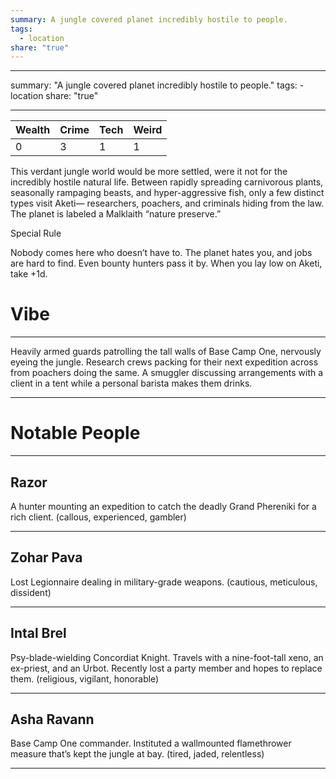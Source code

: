 ```yaml
---
summary: A jungle covered planet incredibly hostile to people.
tags:
  - location
share: "true"
---
```

---
summary: "A jungle covered planet incredibly hostile to people."
tags:
    - location
share: "true"

---
| **Wealth** | **Crime** | **Tech** | **Weird** |
| ---------- | --------- | -------- | --------- |
| 0          | 3         | 1        | 1         |

This verdant jungle world would be more settled, were it not for the incredibly hostile natural life. Between rapidly spreading carnivorous plants, seasonally rampaging beasts, and hyper-aggressive fish, only a few distinct types visit Aketi— researchers, poachers, and criminals hiding from the law. The planet is labeled a Malklaith “nature preserve.”

Special Rule

Nobody comes here who doesn’t have to. The planet hates you, and jobs are hard to find. Even bounty hunters pass it by. When you lay low on Aketi, take +1d.

# Vibe

---

Heavily armed guards patrolling the tall walls of Base Camp One, nervously eyeing the jungle. Research crews packing for their next expedition across from poachers doing the same. A smuggler discussing arrangements with a client in a tent while a personal barista makes them drinks.

---

# Notable People

---

## Razor

A hunter mounting an expedition to catch the deadly Grand Phereniki for a rich client. (callous, experienced, gambler)

---

## Zohar Pava

Lost Legionnaire dealing in military-grade weapons. (cautious, meticulous, dissident)

---

## Intal Brel

Psy-blade-wielding Concordiat Knight. Travels with a nine-foot-tall xeno, an ex-priest, and an Urbot. Recently lost a party member and hopes to replace them. (religious, vigilant, honorable)

---

## Asha Ravann

Base Camp One commander. Instituted a wallmounted flamethrower measure that’s kept the jungle at bay. (tired, jaded, relentless)

---
